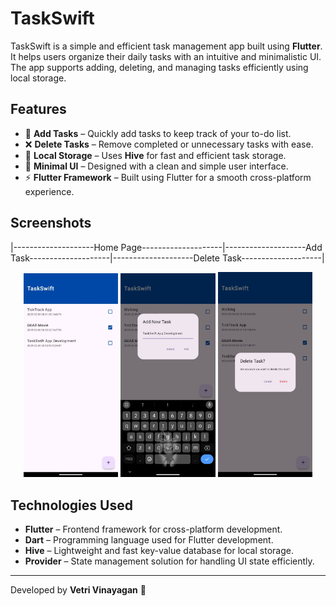 # TaskSwift

TaskSwift is a simple and efficient task management app built using **Flutter**. It helps users organize their daily tasks with an intuitive and minimalistic UI. The app supports adding, deleting, and managing tasks efficiently using local storage.

## Features

- 📝 **Add Tasks** – Quickly add tasks to keep track of your to-do list.
- ❌ **Delete Tasks** – Remove completed or unnecessary tasks with ease.
- 💾 **Local Storage** – Uses **Hive** for fast and efficient task storage.
- 🎨 **Minimal UI** – Designed with a clean and simple user interface.
- ⚡ **Flutter Framework** – Built using Flutter for a smooth cross-platform experience.

## Screenshots

|--------------------Home Page--------------------|--------------------Add Task--------------------|--------------------Delete Task--------------------|

<p align="center">
  <img src="https://github.com/Vetrivinayagan-mect/TaskSwift/blob/master/TaskSwift_HomePage.jpg" width="30%" />
  <img src="https://github.com/Vetrivinayagan-mect/TaskSwift/blob/master/TaskSwift_AddTask.jpg" width="30%" />
  <img src="https://github.com/Vetrivinayagan-mect/TaskSwift/blob/master/TaskSwift_DeleteTask.jpg" width="30%" />
</p>

## Technologies Used

- **Flutter** – Frontend framework for cross-platform development.
- **Dart** – Programming language used for Flutter development.
- **Hive** – Lightweight and fast key-value database for local storage.
- **Provider** – State management solution for handling UI state efficiently.


---
Developed by **Vetri Vinayagan** 🚀
